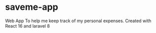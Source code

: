 # saveme-app
 Web App To help me keep track of my personal expenses. Created with React 16 and laravel 8
